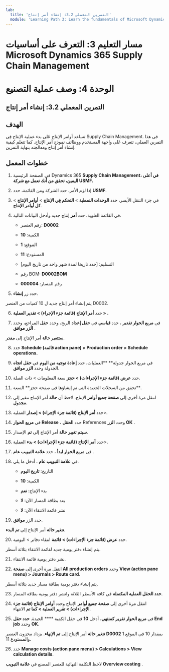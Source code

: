 ```yaml
---
lab:
  title: 'التمرين المعملي 3.2: إنشاء أمر إنتاج'
  module: 'Learning Path 3: Learn the fundamentals of Microsoft Dynamics 365 Supply Chain Management'
---
```


# مسار التعليم 3:  التعرف على أساسيات Microsoft Dynamics 365 Supply Chain Management
# الوحدة 4: وصف عملية التصنيع

## التمرين المعملي 3.2: إنشاء أمر إنتاج

## الهدف

تساعد أوامر الإنتاج عَلى بدء عملية الإنتاج فِي Supply Chain Management. في هذا التمرين العملي‬، تتعرف عَلى واجهة المستخدم ووظائف نموذج أمر الإنتاج. كما تتعلم كيفية إنشاء أمر إنتاج ومعالجته بنهاية التمرين.

## خطوات المعمل

1. في الصفحة الرئيسية Dynamics 365 **Supply Chain Management، في أعلى اليمين، تحقق من أنك تعمل مع **شركة USMF**.**

2. إذا لزم الأمر، حدد الشركة ومن القائمة، حدد **USMF**.

3. في جزء التنقل الأيسر، حدد **الوحدات النمطية** > **التحكم فِي الإنتاج** > **أوامر الإنتاج** > **كل أوامر الإنتاج**.

4. في القائمة العلوية، حدد **أمر** إنتاج جديد وأدخل البيانات التالية.

    - رقم العنصر: **D0002**

    - الكمية: **10**

    - الموقع: **1**

    - المستودع: **11**

    - التسليم: [حدد تاريخا لمدة شهر واحد من تاريخ اليوم]

    - رقم BOM: **D0002BOM**

    - رقم المسار: **000004**

5. حدد زر **إنشاء**.

يتم إنشاء أمر إنتاج جديد ل 10 كميات من العنصر D0002.

6. حدد **أمر الإنتاج (قائمة جزء الإجراء) &gt; تقدير العملية &gt; .**

7. في **مربع الحوار تقدير** ، حدد **قياسي** في **حقل إعداد** الربح، وحدد **حقل** المراجع، وحدد **الزر موافق** .

**ستتغير حالة** أمر الإنتاج إلى **مقدر**.

8. حدد **Schedule (قائمة action pane) &gt; Production order &gt; Schedule operations.**

9. في مربع الحوار جدولة** **العمليات، حدد **إعادة توجيه من اليوم** في **حقل اتجاه** الجدولة وحدد **الزر موافق**.

10. حدد **عرض (قائمة جزء الإجراءات) &gt; حجز** سعة المعلومات &gt; ذات الصلة.

11. تحقق من السجلات الجديدة التي تم إنشاؤها في صفحة حجز** السعة**.

12. انتقل مرة أخرى إلى **صفحة جميع أوامر** الإنتاج. لاحظ أن **حالة** أمر الإنتاج تتغير إلى **مجدول.**

13. حدد **أمر الإنتاج (قائمة جزء الإجراء) &gt; إصدار** العملية&gt;.

14. في **مربع الحوار Release** ، حدد **الحقل** References وحدد **الزر OK** .

15. **سيتم تغيير حالة** أمر الإنتاج إلى **تم** الإصدار.

16. حدد **أمر الإنتاج (قائمة جزء الإجراءات) &gt; بدء** العملية&gt;.

17. في **مربع الحوار ابدأ** ، حدد **علامة التبويب عام** .

18. في **علامة التبويب عام** ، أدخل ما يلي.

    - التاريخ: **تاريخ اليوم**

    - الكمية: **10**

    - بدء الإنتاج: **نعم**

    - بعد بطاقة المسار الآن: **لا**

    - نشر قائمة الانتقاء الآن: **لا**

19. حدد الزر **موافق**.

**تتغير حالة** أمر الإنتاج إلى **تم البدء**.

20. حدد **عرض (قائمة جزء الإجراءات) &gt; قائمة** انتقاء دفاتر &gt; اليومية.

يتم إنشاء دفتر يومية جديد لقائمة الانتقاء بثلاثة أسطر.

21. نشر دفتر يومية قائمة الانتقاء.

22. انتقل مرة أخرى إلى **صفحة All production orders** وحدد **View (action pane menu) &gt; Journals &gt; Route card**.

يتم إنشاء دفتر يومية بطاقة مسار جديد بثلاثة أسطر.

23. **حدد الحقل العملية المكتملة** في كافة الأسطر الثلاثة وانشر دفتر يومية بطاقة المسار.

24. انتقل مرة أخرى إلى **صفحة جميع أوامر** الإنتاج وحدد **أوامر الإنتاج (قائمة جزء الإجراءات) &gt; تقرير العملية &gt; كما تم** الانتهاء.

25. في **مربع الحوار تقرير كمنتهي**، أدخل **10** في حقل الكمية **** الجيدة. **حدد حقل End job** وحدد **OK**.

**تتغير حالة** أمر الإنتاج إلى **تم الإنهاء**. يزداد مخزون العنصر **D0002** بمقدار 10 في الموقع 1 والمستودع 11.

26. حدد **Manage costs (action pane menu) &gt; Calculations &gt; View calculation details**.

لاحظ التكلفة النهائية للعنصر المصنع في **علامة التبويب Overview costing** .

 
